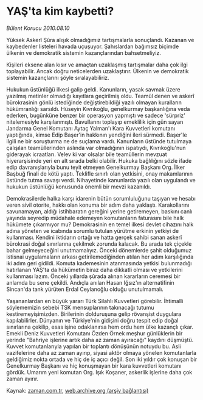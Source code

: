 # YAŞ'ta kim kaybetti?

*Bülent Korucu 2010.08.10*

<td class="columnist-detail">
<p>Yüksek Askerî Şûra alışık olmadığımız tartışmalarla sonuçlandı. Kazanan ve kaybedenler listeleri havada uçuşuyor. Şahıslardan bağımsız biçimde ülkenin ve demokratik sistemin kazançlarından bahsetmeliyiz.</p>
<p>
<div id="haberMetinDiv">
<p>Kişileri eksene alan kısır ve amaçtan uzaklaşmış tartışmalar daha çok ilgi toplayabilir. Ancak doğru neticelerden uzaklaştırır. Ülkenin ve demokratik sistemin kazançlarını şöyle sıralayabiliriz.
<p>Hukukun üstünlüğü ilkesi galip geldi. Kanunların, yasak savmak üzere yazılmış metinler olmadığı kayıtlara geçirilmiş oldu. Teamül denen ve askerî bürokrasinin gönlü istediğinde değiştirebildiği yazılı olmayan kuralların hükümranlığı sarsıldı. Hüseyin Kıvrıkoğlu, genelkurmay başkanlığına veda ederken, bugünküne benzer bir operasyon yapmıştı ve sadece 'sürpriz' nitelemesiyle karşılanmıştı. Bavullarını toplayıp emeklilik için gün sayan Jandarma Genel Komutanı Aytaç Yalman'ı Kara Kuvvetleri komutanı yaptığında, kimse Edip Başer'in hakkının yendiğini ileri sürmedi. Başer'le ilgili ne bir soruşturma ne de suçlama vardı. Kanunların üstünde tutulmaya çalışılan teamüllerinden aslında var olmadığının ispatıydı, Kıvrıkoğlu'nun giderayak icraatları. Velev ki var olsalar bile teamüllerin mevzuat hiyerarşisinde yeri en alt sırada belki olabilir. Hukuka bağlılığını sözle ifade edip davranışlarıyla bunu teyit etmeyen Genelkurmay Başkanı Org. İlker Başbuğ finali de kötü yaptı. Teklifle sınırlı olan yetkisini, onay makamlarının üstünde tutma savaşı verdi. Nihayetinde kanunlarda yazılı olan uygulandı ve hukukun üstünlüğü konusunda önemli bir mevzi kazanıldı.
<p>Demokrasilerde halka karşı idarenin bütün sorumluluğunu taşıyan ve hesabı veren sivil otorite, hakkı olan konuma bir adım daha yaklaştı. Karakollarını savunamayan, aldığı istihbaratın gereğini yerine getiremeyen, baskını canlı yayında seyredip müdahale edemeyen komutanların faturasını bile halk hükümete çıkarmıyor mu? Demokrasinin en temel ilkesi devlet cihazını halk adına yöneten ve icabında sorumlu tutulan yürütme erkinin yetkiyi de kullanması. Kendini iktidarın ortağı ve hatta gerçek sahibi sanan askerî bürokrasi doğal sınırlarına çekilmek zorunda kalacak. Bu arada tek çiçekle bahar gelmeyeceğini unutmamalıyız. Önceki dönemlerde şahit olduğumuz istisnai uygulamaların arkası getirilemediğinden atılan her adım karşılığında iki adım geri gidildi. Komuta kademesinin atanmasında yetkisi bulunmadığı hatırlanan YAŞ'ta da hükümetin biraz daha dikkatli olması ve yetkilerini kullanması lazım. Önceki yıllarda şûrada alınan kararların ceremesi bir anlamda bu sene çekildi. Andıçla anılan Hasan Iğsız'ın alternatifinin Sincan'da tank yürüten Erdal Ceylanoğlu olduğu unutulmamalı. 
<p>Yaşananlardan en büyük yararı Türk Silahlı Kuvvetleri görebilir. İhtimalli söylememizin sebebi TSK mensuplarının takınacağı tutumu kestiremeyişimizden. Birilerinin dolduruşuna gelip rövanşist duygulara kapılabilirler. Dünyanın ve Türkiye'nin gidişini doğru tespit edip doğal sınırlarına çekilip, esas işine odaklanırsa hem ordu hem ülke kazançlı çıkar. Emekli Deniz Kuvvetleri Komutanı Özden Örnek meşhur günlüklerin bir yerinde "Bahriye işlerine artık daha az zaman ayıracağı" kaydını düşmüştü. Kuvvet komutanlarıyla yapılan bir toplantı dönüşünün notuydu bu. Asli vazifelerine daha az zaman ayırıp, siyasi aktör olmaya yönelen komutanlarla geldiğimiz nokta ortada ve hiç de iç açıcı değil. Son iki yıldır çok konuşan bir Genelkurmay Başkanı ve hiç konuşmayan bir kara kuvvetleri komutanı gördük. Umarım yeni komutan Org. Işık Koşaner, askerlik işlerine daha çok zaman ayırır. </p></p></p></p></div>
</p>
<a href="http://web.archive.org/web/20110104215548/mailto:b.korucu@zaman.com.tr">
</a></td>

Kaynak: [zaman.com.tr](http://zaman.com.tr/yazar.do?yazino=1014153), [web.archive.org (arşiv bağlantısı)](http://web.archive.org/web/20110104215548/http://www.zaman.com.tr/yazar.do?yazino=1014153)

